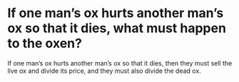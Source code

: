 # If one man’s ox hurts another man’s ox so that it dies, what must happen to the oxen?

If one man’s ox hurts another man’s ox so that it dies, then they must sell the live ox and divide its price, and they must also divide the dead ox.
